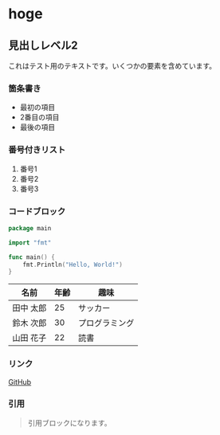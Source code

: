 # hoge

## 見出しレベル2

これはテスト用のテキストです。いくつかの要素を含めています。

### 箇条書き

- 最初の項目
- 2番目の項目
- 最後の項目

### 番号付きリスト

1. 番号1
2. 番号2
3. 番号3

### コードブロック

```go
package main

import "fmt"

func main() {
    fmt.Println("Hello, World!")
}
```

| 名前      | 年齢 | 趣味          |
| --------- | ---- | ------------- |
| 田中 太郎 | 25   | サッカー      |
| 鈴木 次郎 | 30   | プログラミング |
| 山田 花子 | 22   | 読書          |

### リンク
[GitHub](https://github.com/)

### 引用

> 引用ブロックになります。